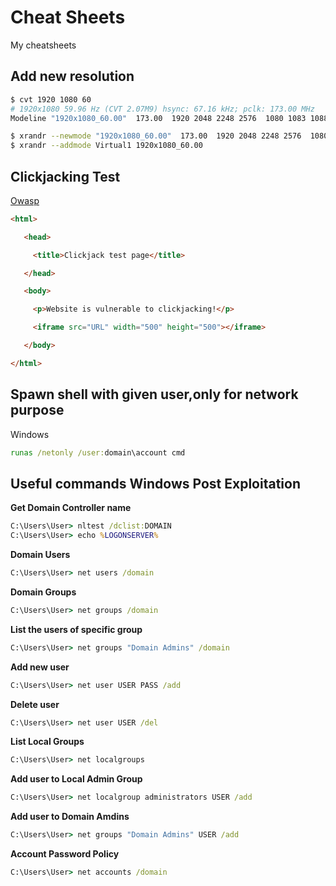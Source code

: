 # Cheat Sheets
My cheatsheets

## Add new resolution

```bash
$ cvt 1920 1080 60
# 1920x1080 59.96 Hz (CVT 2.07M9) hsync: 67.16 kHz; pclk: 173.00 MHz
Modeline "1920x1080_60.00"  173.00  1920 2048 2248 2576  1080 1083 1088 1120 -hsync +vsync

$ xrandr --newmode "1920x1080_60.00"  173.00  1920 2048 2248 2576  1080 1083 1088 1120 -hsync +vsync
$ xrandr --addmode Virtual1 1920x1080_60.00
```
## Clickjacking Test
[Owasp](https://www.owasp.org/index.php/Testing_for_Clickjacking_(OTG-CLIENT-009))
```html
<html> 

   <head> 

     <title>Clickjack test page</title> 

   </head> 

   <body> 

     <p>Website is vulnerable to clickjacking!</p> 

     <iframe src="URL" width="500" height="500"></iframe> 

   </body> 

</html>
```

## Spawn shell with given user,only for network purpose
Windows
```cmd
runas /netonly /user:domain\account cmd
```

## Useful commands Windows Post Exploitation

**Get Domain Controller name**
```cmd
C:\Users\User> nltest /dclist:DOMAIN
C:\Users\User> echo %LOGONSERVER%
```

**Domain Users**
```cmd
C:\Users\User> net users /domain
```

**Domain Groups**
```cmd
C:\Users\User> net groups /domain
```

**List the users of specific group**
```cmd
C:\Users\User> net groups "Domain Admins" /domain
```

**Add new user**
```cmd
C:\Users\User> net user USER PASS /add
```

**Delete user**
```cmd
C:\Users\User> net user USER /del
```

**List Local Groups**
```cmd
C:\Users\User> net localgroups
```

**Add user to Local Admin Group**
```cmd
C:\Users\User> net localgroup administrators USER /add
```

**Add user to Domain Amdins**
```cmd
C:\Users\User> net groups "Domain Admins" USER /add
```

**Account Password Policy**
```cmd
C:\Users\User> net accounts /domain
```
